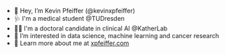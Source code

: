 - 👋 Hey, I’m Kevin Pfeiffer (@kevinxpfeiffer)
- 🩺 I'm a medical student @TUDresden
- 👨‍🎓 I'm a doctoral candidate in clinical AI @KatherLab
- 👀 I’m interested in data science, machine learning and cancer research
- 🔗 Learn more about me at [xpfeiffer.com](https://xpfeiffer.com)

